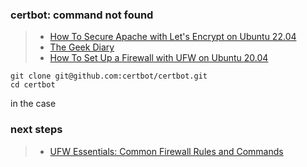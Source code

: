 ### certbot: command not found
> - [How To Secure Apache with Let's Encrypt on Ubuntu 22.04](https://www.digitalocean.com/community/tutorials/how-to-secure-apache-with-let-s-encrypt-on-ubuntu-22-04)
> - [The Geek Diary](https://www.thegeekdiary.com/certbot-command-not-found/)
> - [How To Set Up a Firewall with UFW on Ubuntu 20.04](https://www.digitalocean.com/community/tutorials/how-to-set-up-a-firewall-with-ufw-on-ubuntu-20-04)
```
git clone git@github.com:certbot/certbot.git
cd certbot
```

in the case 
### next steps
> - [UFW Essentials: Common Firewall Rules and Commands](https://www.digitalocean.com/community/tutorials/ufw-essentials-common-firewall-rules-and-commands)

